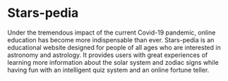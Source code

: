 # Stars-pedia
Under the tremendous impact of the current Covid-19 pandemic, online education has become more indispensable than ever. Stars-pedia is an educational website designed for people of all ages who are interested in astronomy and astrology. It provides users with great experiences of learning more information about the solar system and zodiac signs while having fun with an intelligent quiz system and an online fortune teller.
